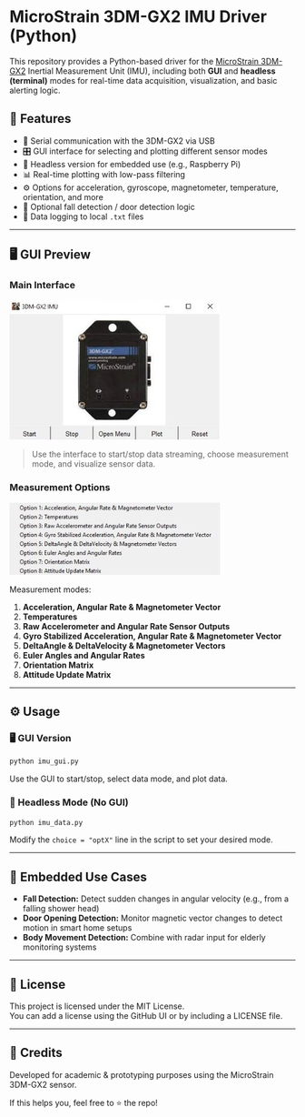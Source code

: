 # MicroStrain 3DM-GX2 IMU Driver (Python)

This repository provides a Python-based driver for the [MicroStrain 3DM-GX2](https://www.microstrain.com/) Inertial Measurement Unit (IMU), including both **GUI** and **headless (terminal)** modes for real-time data acquisition, visualization, and basic alerting logic.

## 🧠 Features

- 📡 Serial communication with the 3DM-GX2 via USB  
- 🎛️ GUI interface for selecting and plotting different sensor modes  
- 🧮 Headless version for embedded use (e.g., Raspberry Pi)  
- 📊 Real-time plotting with low-pass filtering  
- ⚙️ Options for acceleration, gyroscope, magnetometer, temperature, orientation, and more  
- 🔔 Optional fall detection / door detection logic  
- 📁 Data logging to local `.txt` files  

---

## 🖥️ GUI Preview

### Main Interface

![IMU GUI](imu_gui.png)

> Use the interface to start/stop data streaming, choose measurement mode, and visualize sensor data.

### Measurement Options

![IMU GUI Measurement Options](imu_gui_meas.png)

Measurement modes:

1. **Acceleration, Angular Rate & Magnetometer Vector**  
2. **Temperatures**  
3. **Raw Accelerometer and Angular Rate Sensor Outputs**  
4. **Gyro Stabilized Acceleration, Angular Rate & Magnetometer Vector**  
5. **DeltaAngle & DeltaVelocity & Magnetometer Vectors**  
6. **Euler Angles and Angular Rates**  
7. **Orientation Matrix**  
8. **Attitude Update Matrix**  

---

## ⚙️ Usage

### 🖥 GUI Version

```bash
python imu_gui.py
```

Use the GUI to start/stop, select data mode, and plot data.

### 🧱 Headless Mode (No GUI)

```bash
python imu_data.py
```

Modify the `choice = "optX"` line in the script to set your desired mode.

---

## 🚨 Embedded Use Cases

- **Fall Detection:** Detect sudden changes in angular velocity (e.g., from a falling shower head)  
- **Door Opening Detection:** Monitor magnetic vector changes to detect motion in smart home setups  
- **Body Movement Detection:** Combine with radar input for elderly monitoring systems  

---

## 📜 License

This project is licensed under the MIT License.  
You can add a license using the GitHub UI or by including a LICENSE file.

---

## 🧠 Credits

Developed for academic & prototyping purposes using the MicroStrain 3DM-GX2 sensor.  

If this helps you, feel free to ⭐ the repo!
